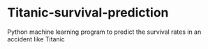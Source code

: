 # Titanic-survival-prediction
Python machine learning program to predict the survival rates in an accident like Titanic
